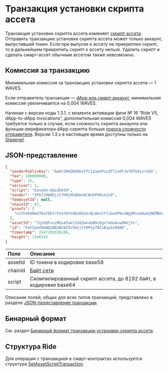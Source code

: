 # Транзакция установки скрипта ассета

Транзакция установки скрипта ассета изменяет [скрипт ассета](/ru/ride/script/script-types/asset-script). Отправить транзакцию установки скрипта ассета может только аккаунт, выпустивший токен. Если при выпуске к ассету не прикреплен скрипт, то в дальнейшем прикрепить скрипт к ассету нельзя. Удалить скрипт и сделать смарт-ассет обычным ассетом также невозможно.

## Комиссия за транзакцию

Минимальная комиссия за транзакцию установки скрипта ассета — 1 WAVES. 

Если отправитель транзакции — [dApp или смарт-аккаунт](/ru/blockchain/account/dapp), минимальная комиссия увеличивается на 0,004 WAVES.

Начиная с версии ноды 1.3.1, с момента активации фичи №&nbsp;16 “Ride V5, dApp-to-dApp invocations”, дополнительная комиссия 0,004 WAVES требуется только в случае, если сложность скрипта аккаунта или функции-верификатора dApp-скрипта больше [порога сложности отправителя](/ru/ride/limits/). Версии 1.3.x в настоящее время доступны только на [Stagenet](/ru/blockchain/blockchain-network/).

## JSON-представление

```json
{
  "senderPublicKey": "AwQYJRHZNd9bvF7C13uwnPiLQfTzvDFJe7DTUXxzrGQS",
  "fee": 100000000,
  "type": 15,
  "version": 1,
  "script": "base64:AQa3b8tH",
  "sender": "3P67JUW8Djit7hMjKhADmn6CWvKPbRuh2sQ",
  "feeAssetId": null,
  "chainId": 87,
  "proofs": [
    "nzYhVKmRmd7BiFDDfrFVnY6Yo98xDGsKrBLWentF7ibe4P9cGWg4RtomHum2NEMBhuyZb5yjThcW7vsCLg7F8NQ"
  ],
  "assetId": "7qJUQFxniMQx45wk12UdZwknEW9cDgvfoHuAvwDNVjYv",
  "id": "FwYSpmVDbWQ2BA5NCBZ9z5GSjY39PSyfNZzBayDiMA88",
  "timestamp": 1547201038106,
  "height": 1346345
}
```

| Поле | Описание |
| :--- | :--- |
| assetId | ID токена в кодировке base58 |
| chainId | [Байт сети](/ru/blockchain/blockchain-network/#байт-сети) |
| script | Скомпилированный скрипт ассета, до 8192 байт, в кодировке base64 |

Описание полей, общих для всех типов транзакций, представлено в разделе [JSON-представление транзакции](/ru/blockchain/transaction/#json-представление-транзакции).

## Бинарный формат

См. раздел [Бинарный формат транзакции установки скрипта ассета](/ru/blockchain/binary-format/transaction-binary-format/set-asset-script-transaction-binary-format).

## Структура Ride

Для операций с транзакцией в смарт-контрактах используется структура [SetAssetScriptTransaction](/ru/ride/structures/transaction-structures/set-asset-script-transaction).
